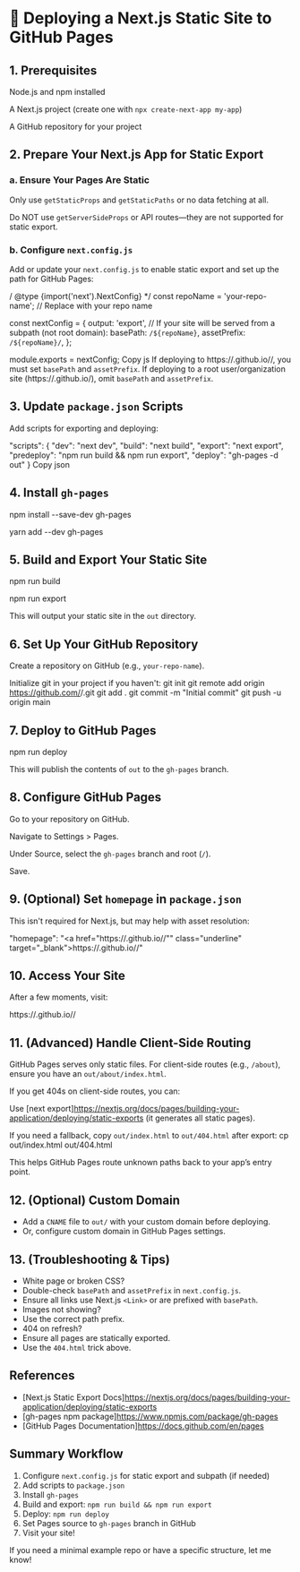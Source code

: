 # 🚀 Deploying a Next.js Static Site to GitHub Pages

## 1. Prerequisites

Node.js and npm installed

A Next.js project (create one with `npx create-next-app my-app`)

A GitHub repository for your project

## 2. Prepare Your Next.js App for Static Export

### a. Ensure Your Pages Are Static

Only use `getStaticProps` and `getStaticPaths` or no data fetching at all.

Do NOT use `getServerSideProps` or API routes—they are not supported for static export.

### b. Configure `next.config.js`

Add or update your `next.config.js` to enable static export and set up the path for GitHub Pages:

/ @type {import('next').NextConfig} */
const repoName = 'your-repo-name'; // Replace with your repo name

const nextConfig = {
  output: 'export',
  // If your site will be served from a subpath (not root domain):
  basePath: `/${repoName}`,
  assetPrefix: `/${repoName}/`,
};

module.exports = nextConfig;
Copy
js
If deploying to https://<username>.github.io/<repo-name>/, you must set `basePath` and `assetPrefix`.
If deploying to a root user/organization site (https://<username>.github.io/), omit `basePath` and `assetPrefix`.

## 3. Update `package.json` Scripts

Add scripts for exporting and deploying:

"scripts": {
  "dev": "next dev",
  "build": "next build",
  "export": "next export",
  "predeploy": "npm run build && npm run export",
  "deploy": "gh-pages -d out"
}
Copy
json

## 4. Install `gh-pages`

npm install --save-dev gh-pages

yarn add --dev gh-pages

## 5. Build and Export Your Static Site

npm run build

npm run export

This will output your static site in the `out` directory.

## 6. Set Up Your GitHub Repository

Create a repository on GitHub (e.g., `your-repo-name`).

Initialize git in your project if you haven't:
    git init
    git remote add origin <a href="https://github.com/<your-username>/<your-repo-name>.git" class="underline" target="_blank">https://github.com/<your-username>/<your-repo-name>.git</a>
    git add .
    git commit -m "Initial commit"
    git push -u origin main
    
## 7. Deploy to GitHub Pages

npm run deploy

This will publish the contents of `out` to the `gh-pages` branch.

## 8. Configure GitHub Pages

Go to your repository on GitHub.

Navigate to Settings > Pages.

Under Source, select the `gh-pages` branch and root (`/`).

Save.

## 9. (Optional) Set `homepage` in `package.json`

This isn't required for Next.js, but may help with asset resolution:

"homepage": "<a href="https://<your-username>.github.io/<your-repo-name>/"" class="underline" target="_blank">https://<your-username>.github.io/<your-repo-name>/"</a>

## 10. Access Your Site

After a few moments, visit:

https://<your-username>.github.io/<your-repo-name>/

## 11. (Advanced) Handle Client-Side Routing

GitHub Pages serves only static files. For client-side routes (e.g., `/about`), ensure you have an `out/about/index.html`.

If you get 404s on client-side routes, you can:

Use [next export]https://nextjs.org/docs/pages/building-your-application/deploying/static-exports (it generates all static pages).

If you need a fallback, copy `out/index.html` to `out/404.html` after export:
    cp out/index.html out/404.html
    
This helps GitHub Pages route unknown paths back to your app’s entry point. 

## 12. (Optional) Custom Domain 
- Add a `CNAME` file to `out/` with your custom domain before deploying.
- Or, configure custom domain in GitHub Pages settings.

## 13. (Troubleshooting & Tips) 
- White page or broken CSS?
- Double-check `basePath` and `assetPrefix` in `next.config.js`.
- Ensure all links use Next.js `<Link>` or are prefixed with `basePath`.
- Images not showing?
- Use the correct path prefix.
- 404 on refresh?
- Ensure all pages are statically exported.
- Use the `404.html` trick above.

## References 
- [Next.js Static Export Docs]https://nextjs.org/docs/pages/building-your-application/deploying/static-exports
- [gh-pages npm package]https://www.npmjs.com/package/gh-pages
- [GitHub Pages Documentation]https://docs.github.com/en/pages

## Summary Workflow 

1. Configure `next.config.js` for static export and subpath (if needed)
2. Add scripts to `package.json`
3. Install `gh-pages`
4. Build and export: `npm run build && npm run export`
5. Deploy: `npm run deploy`
6. Set Pages source to `gh-pages` branch in GitHub
7. Visit your site!

If you need a minimal example repo or have a specific structure, let me know!
